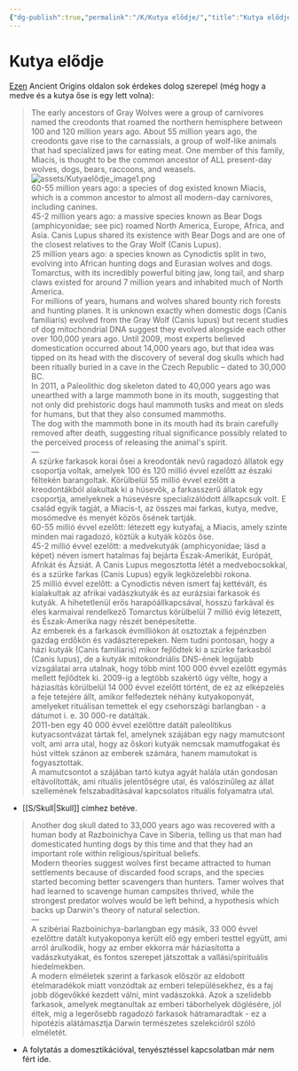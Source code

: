 ```yaml
---
{"dg-publish":true,"permalink":"/K/Kutya elődje/","title":"Kutya elődje","tags":["dg_uploaded","Englishtexttranslated"],"created":"2023-11-05T03:05","updated":"2023-11-05T03:05"}
---
```



# Kutya elődje

[Ezen](https://www.ancient-origins.net/history/mighty-bear-dogs-breathless-bulldogs-how-human-manipulation-has-changed-shape-canines-021341) Ancient Origins oldalon sok érdekes dolog szerepel (még hogy a medve és a kutya őse is egy lett volna):  
> The early ancestors of Gray Wolves were a group of carnivores named the creodonts that roamed the northern hemisphere between 100 and 120 million years ago. About 55 million years ago, the creodonts gave rise to the carnassials, a group of wolf-like animals that had specialized jaws for eating meat. One member of this family, Miacis, is thought to be the common ancestor of ALL present-day wolves, dogs, bears, raccoons, and weasels.  
> ![assets/Kutyaelődje_image1.png](/img/user/K/assets/Kutyael%C5%91dje_image1.png)  
> 60-55 million years ago: a species of dog existed known Miacis, which is a common ancestor to almost all modern-day carnivores, including canines.  
> 45-2 million years ago: a massive species known as Bear Dogs (amphicyonidae; see pic) roamed North America, Europe, Africa, and Asia. Canis Lupus shared its existence with Bear Dogs and are one of the closest relatives to the Gray Wolf (Canis Lupus).  
> 25 million years ago: a species known as Cynodictis split in two, evolving into African hunting dogs and Eurasian wolves and dogs. Tomarctus, with its incredibly powerful biting jaw, long tail, and sharp claws existed for around 7 million years and inhabited much of North America.  
> For millions of years, humans and wolves shared bounty rich forests and hunting planes. It is unknown exactly when domestic dogs (Canis familiaris) evolved from the Gray Wolf (Canis lupus) but recent studies of dog mitochondrial DNA suggest they evolved alongside each other over 100,000 years ago. Until 2009, most experts believed domestication occurred about 14,000 years ago, but that idea was tipped on its head with the discovery of several dog skulls which had been ritually buried in a cave in the Czech Republic – dated to 30,000 BC.  
> In 2011, a Paleolithic dog skeleton dated to 40,000 years ago was unearthed with a large mammoth bone in its mouth, suggesting that not only did prehistoric dogs haul mammoth tusks and meat on sleds for humans, but that they also consumed mammoths.  
> The dog with the mammoth bone in its mouth had its brain carefully removed after death, suggesting ritual significance possibly related to the perceived process of releasing the animal's spirit.  
> —  
> A szürke farkasok korai ősei a kreodonták nevű ragadozó állatok egy csoportja voltak, amelyek 100 és 120 millió évvel ezelőtt az északi féltekén barangoltak. Körülbelül 55 millió évvel ezelőtt a kreodontákból alakultak ki a húsevők, a farkasszerű állatok egy csoportja, amelyeknek a húsevésre specializálódott állkapcsuk volt. E család egyik tagját, a Miacis-t, az összes mai farkas, kutya, medve, mosómedve és menyét közös ősének tartják.  
> 60-55 millió évvel ezelőtt: létezett egy kutyafaj, a Miacis, amely szinte minden mai ragadozó, köztük a kutyák közös őse.  
> 45-2 millió évvel ezelőtt: a medvekutyák (amphicyonidae; lásd a képet) néven ismert hatalmas faj bejárta Észak-Amerikát, Európát, Afrikát és Ázsiát. A Canis Lupus megosztotta létét a medvebocsokkal, és a szürke farkas (Canis Lupus) egyik legközelebbi rokona.  
> 25 millió évvel ezelőtt: a Cynodictis néven ismert faj kettévált, és kialakultak az afrikai vadászkutyák és az eurázsiai farkasok és kutyák. A hihetetlenül erős harapóállkapcsával, hosszú farkával és éles karmaival rendelkező Tomarctus körülbelül 7 millió évig létezett, és Észak-Amerika nagy részét benépesítette.  
> Az emberek és a farkasok évmilliókon át osztoztak a fejpénzben gazdag erdőkön és vadászterepeken. Nem tudni pontosan, hogy a házi kutyák (Canis familiaris) mikor fejlődtek ki a szürke farkasból (Canis lupus), de a kutyák mitokondriális DNS-ének legújabb vizsgálatai arra utalnak, hogy több mint 100 000 évvel ezelőtt egymás mellett fejlődtek ki. 2009-ig a legtöbb szakértő úgy vélte, hogy a háziasítás körülbelül 14 000 évvel ezelőtt történt, de ez az elképzelés a feje tetejére állt, amikor felfedeztek néhány kutyakoponyát, amelyeket rituálisan temettek el egy csehországi barlangban - a dátumot i. e. 30 000-re datálták.  
> 2011-ben egy 40 000 évvel ezelőttre datált paleolitikus kutyacsontvázat tártak fel, amelynek szájában egy nagy mamutcsont volt, ami arra utal, hogy az őskori kutyák nemcsak mamutfogakat és húst vittek szánon az emberek számára, hanem mamutokat is fogyasztottak.  
> A mamutcsontot a szájában tartó kutya agyát halála után gondosan eltávolították, ami rituális jelentőségre utal, és valószínűleg az állat szellemének felszabadításával kapcsolatos rituális folyamatra utal.  
- [[S/Skull\|Skull]] címhez betéve.  

> Another dog skull dated to 33,000 years ago was recovered with a human body at Razboinichya Cave in Siberia, telling us that man had domesticated hunting dogs by this time and that they had an important role within religious/spiritual beliefs.  
> Modern theories suggest wolves first became attracted to human settlements because of discarded food scraps, and the species started becoming better scavengers than hunters. Tamer wolves that had learned to scavenge human campsites thrived, while the strongest predator wolves would be left behind, a hypothesis which backs up Darwin's theory of natural selection.  
> —  
> A szibériai Razboinichya-barlangban egy másik, 33 000 évvel ezelőttre datált kutyakoponya került elő egy emberi testtel együtt, ami arról árulkodik, hogy az ember ekkorra már háziasította a vadászkutyákat, és fontos szerepet játszottak a vallási/spirituális hiedelmekben.  
> A modern elméletek szerint a farkasok először az eldobott ételmaradékok miatt vonzódtak az emberi településekhez, és a faj jobb dögevőkké kezdett válni, mint vadászokká. Azok a szelídebb farkasok, amelyek megtanultak az emberi táborhelyek döglésére, jól éltek, míg a legerősebb ragadozó farkasok hátramaradtak - ez a hipotézis alátámasztja Darwin természetes szelekcióról szóló elméletét.  
- A folytatás a domesztikációval, tenyésztéssel kapcsolatban már nem fért ide.  